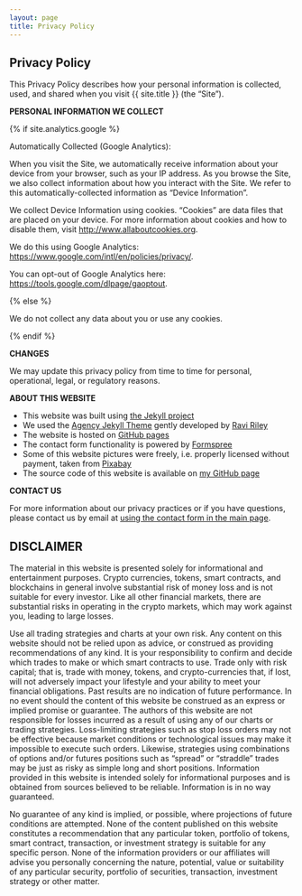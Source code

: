 ```yaml
---
layout: page
title: Privacy Policy
---
```

<div class="col-lg-12 text-center">
	<h2 class="section-heading text-uppercase">Privacy Policy</h2>
</div>

This Privacy Policy describes how your personal information is collected, used, and shared when you visit {{ site.title }} (the “Site”).

**PERSONAL INFORMATION WE COLLECT**

{% if site.analytics.google %}

Automatically Collected (Google Analytics):

When you visit the Site, we automatically receive information about your device from your browser, such as your IP address. As you browse the Site, we also collect information about how you interact with the Site. We refer to this automatically-collected information as “Device Information”.

We collect Device Information using cookies. “Cookies” are data files that are placed on your device. For more information about cookies and how to disable them, visit http://www.allaboutcookies.org.

We do this using Google Analytics: <https://www.google.com/intl/en/policies/privacy/>.

You can opt-out of Google Analytics here: <https://tools.google.com/dlpage/gaoptout>.

{% else %}

We do not collect any data about you or use any cookies.

{% endif %}


**CHANGES**

We may update this privacy policy from time to time for personal, operational, legal, or regulatory reasons.

**ABOUT THIS WEBSITE**

- This website was built using [the Jekyll project](https://jekyllrb.com/) 
- We used the [Agency Jekyll Theme](https://www.raviriley.com/agency-jekyll-theme) gently developed by [Ravi Riley](https://www.raviriley.com)
- The website is hosted on [GitHub pages](https://pages.github.com)
- The contact form functionality is powered by [Formspree](https://formspree.io/)
- Some of this website pictures were freely, i.e. properly licensed without payment, taken from [Pixabay](https://pixabay.com)
- The source code of this website is available on [my GitHub page](https://github.com/mmarchioro/reimagined-site)

**CONTACT US**

For more information about our privacy practices or if you have questions, please contact us by email at <a href="/#contact">using the contact form in the main page</a>.


## DISCLAIMER

The material in this website is presented solely for informational and entertainment purposes. Crypto currencies, tokens, smart contracts, and blockchains in general involve substantial risk of money loss and is not suitable for every investor. Like all other financial markets, there are substantial risks in operating in the crypto markets, which may work against you, leading to large losses.


Use all trading strategies and charts at your own risk. Any content on this website should not be relied upon as advice, or construed as providing recommendations of any kind. It is your responsibility to confirm and decide which trades to make or which smart contracts to use. Trade only with risk capital; that is, trade with money, tokens, and crypto-currencies that, if lost, will not adversely impact your lifestyle and your ability to meet your financial obligations. Past results are no indication of future performance. In no event should the content of this website be construed as an express or implied promise or guarantee. The authors of this website are not responsible for losses incurred as a result of using any of our charts or trading strategies. Loss-limiting strategies such as stop loss orders may not be effective because market conditions or technological issues may make it impossible to execute such orders. Likewise, strategies using combinations of options and/or futures positions such as “spread” or “straddle” trades may be just as risky as simple long and short positions. Information provided in this website is intended solely for informational purposes and is obtained from sources believed to be reliable. Information is in no way guaranteed.


No guarantee of any kind is implied, or possible, where projections of future conditions are attempted. None of the content published on this website constitutes a recommendation that any particular token, portfolio of tokens, smart contract, transaction, or investment strategy is suitable for any specific person. None of the information providers or our affiliates will advise you personally concerning the nature, potential, value or suitability of any particular security, portfolio of securities, transaction, investment strategy or other matter.
